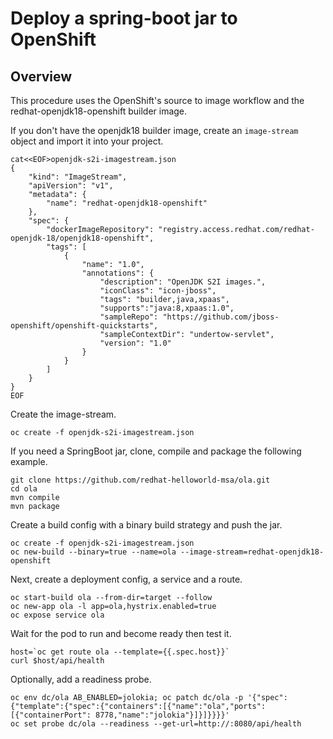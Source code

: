# Deploy a spring-boot jar to OpenShift 
## Overview
This procedure uses the OpenShift's source to image workflow and the redhat-openjdk18-openshift builder image.

If you don't have the openjdk18 builder image, create an ```image-stream``` object and import it into your project.

```
cat<<EOF>openjdk-s2i-imagestream.json
{
    "kind": "ImageStream",
    "apiVersion": "v1",
    "metadata": {
        "name": "redhat-openjdk18-openshift"
    },
    "spec": {
        "dockerImageRepository": "registry.access.redhat.com/redhat-openjdk-18/openjdk18-openshift",
        "tags": [
            {
                "name": "1.0",
                "annotations": {
                    "description": "OpenJDK S2I images.",
                    "iconClass": "icon-jboss",
                    "tags": "builder,java,xpaas",
                    "supports":"java:8,xpaas:1.0",
                    "sampleRepo": "https://github.com/jboss-openshift/openshift-quickstarts",
                    "sampleContextDir": "undertow-servlet",
                    "version": "1.0"
                }
            }
        ]
    }
}
EOF
```

Create the image-stream.

```
oc create -f openjdk-s2i-imagestream.json
```

If you need a SpringBoot jar, clone, compile and package the following example.
```
git clone https://github.com/redhat-helloworld-msa/ola.git
cd ola
mvn compile
mvn package
```

Create a build config with a binary build strategy and push the jar. 
```
oc create -f openjdk-s2i-imagestream.json
oc new-build --binary=true --name=ola --image-stream=redhat-openjdk18-openshift
```
Next, create a deployment config, a service and a route.
```
oc start-build ola --from-dir=target --follow
oc new-app ola -l app=ola,hystrix.enabled=true
oc expose service ola
```

Wait for the pod to run and become ready then test it.

```
host=`oc get route ola --template={{.spec.host}}`
curl $host/api/health
```

Optionally, add a readiness probe.
```
oc env dc/ola AB_ENABLED=jolokia; oc patch dc/ola -p '{"spec":{"template":{"spec":{"containers":[{"name":"ola","ports":[{"containerPort": 8778,"name":"jolokia"}]}]}}}}'
oc set probe dc/ola --readiness --get-url=http://:8080/api/health
```